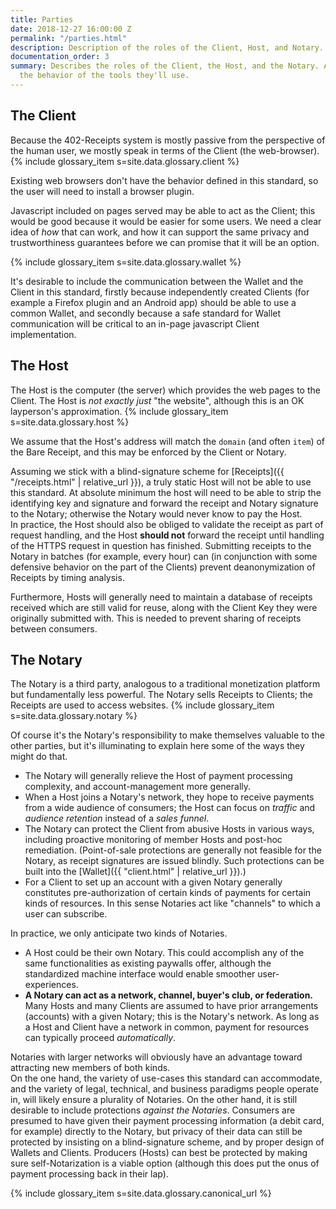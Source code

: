 ```yaml
---
title: Parties
date: 2018-12-27 16:00:00 Z
permalink: "/parties.html"
description: Description of the roles of the Client, Host, and Notary.
documentation_order: 3
summary: Describes the roles of the Client, the Host, and the Notary. Also outlines
  the behavior of the tools they'll use.
---
```


## The Client
Because the 402-Receipts system is mostly passive from the perspective of the human user, we mostly speak in terms of the Client (the web-browser).  
{% include glossary_item s=site.data.glossary.client %}

Existing web browsers don't have the behavior defined in this standard, so the user will need to install a browser plugin.

Javascript included on pages served may be able to act as the Client; this would be good because it would be easier for some users.
We need a clear idea of _how_ that can work, and how it can support the same privacy and trustworthiness guarantees
before we can promise that it will be an option.

{% include glossary_item s=site.data.glossary.wallet %} 

It's desirable to include the communication between the Wallet and the Client in this standard,
firstly because independently created Clients (for example a Firefox plugin and an Android app) should be able to use a common Wallet,
and secondly because a safe standard for Wallet communication will be critical to an in-page javascript Client implementation. 

## The Host
The Host is the computer (the server) which provides the web pages to the Client. 
The Host is _not exactly just_ "the website", although this is an OK layperson's approximation.
{% include glossary_item s=site.data.glossary.host %}

We assume that the Host's address will match the `domain` (and often `item`) of the Bare Receipt, and this may be enforced by the Client or Notary.

Assuming we stick with a blind-signature scheme for [Receipts]({{ "/receipts.html" | relative_url }}), a truly static Host will not be able to use this standard.
At absolute minimum the host will need to be able to strip the identifying key and signature and forward the receipt and Notary signature to the Notary;
otherwise the Notary would never know to pay the Host.  
In practice, the Host should also be obliged to validate the receipt as part of request handling, and the Host **should not** forward the receipt until handling of the HTTPS request in question has finished. Submitting receipts to the Notary in batches (for example, every hour) can (in conjunction with some defensive behavior on the part of the Clients) prevent deanonymization of Receipts by timing analysis. 

Furthermore, Hosts will generally need to maintain a database of receipts received which are still valid for reuse, along with the Client Key they were originally submitted with.
This is needed to prevent sharing of receipts between consumers.

## The Notary
The Notary is a third party, analogous to a traditional monetization platform but fundamentally less powerful. The Notary sells Receipts to Clients; the Receipts are used to access websites.
{% include glossary_item s=site.data.glossary.notary %}

Of course it's the Notary's responsibility to make themselves valuable to the other parties,
but it's illuminating to explain here some of the ways they might do that.

- The Notary will generally relieve the Host of payment processing complexity, and account-management more generally.
- When a Host joins a Notary's network, they hope to receive payments from a wide audience of consumers; the Host can focus on _traffic_ and _audience retention_ instead of a _sales funnel_. 
- The Notary can protect the Client from abusive Hosts in various ways, including proactive monitoring of member Hosts and post-hoc remediation. (Point-of-sale protections are generally not feasible for the Notary, as receipt signatures are issued blindly. Such protections can be built into the [Wallet]({{ "client.html" | relative_url }}).)
- For a Client to set up an account with a given Notary generally constitutes pre-authorization of certain kinds of payments for certain kinds of resources. In this sense Notaries act like "channels" to which a user can subscribe.

In practice, we only anticipate two kinds of Notaries.

- A Host could be their own Notary. This could accomplish any of the same functionalities as existing paywalls offer, although the standardized machine interface would enable smoother user-experiences. 
- **A Notary can act as a network, channel, buyer's club, or federation.** Many Hosts and many Clients are assumed to have prior arrangements (accounts) with a given Notary; this is the Notary's network. As long as a Host and Client have a network in common, payment for resources can typically proceed _automatically_.

Notaries with larger networks will obviously have an advantage toward attracting new members of both kinds.  
On the one hand, the variety of use-cases this standard can accommodate, and the variety of legal, technical, and business paradigms people operate in, will likely ensure a plurality of Notaries. On the other hand, it is still desirable to include protections _against the Notaries_. Consumers are presumed to have given their payment processing information (a debit card, for example) directly to the Notary, but privacy of their data can still be protected by insisting on a blind-signature scheme, and by proper design of Wallets and Clients. Producers (Hosts) can best be protected by making sure self-Notarization is a viable option (although this does put the onus of payment processing back in their lap).

{% include glossary_item s=site.data.glossary.canonical_url %}


